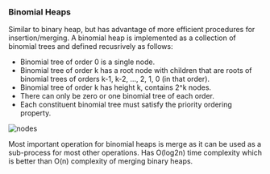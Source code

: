 ### Binomial Heaps

Similar to binary heap, but has advantage of more efficient procedures for insertion/merging. A binomial heap is implemented as a collection of binomial trees and defined recusrively as follows:

- Binomial tree of order 0 is a single node.
- Binomial tree of order k has a root node with children that are roots of binomial trees of orders k-1, k-2, ..., 2, 1, 0 (in that order).
- Binomial tree of order k has height k, contains 2^k nodes.
- There can only be zero or one binomial tree of each order.
- Each constituent binomial tree must satisfy the priority ordering property.

![nodes](../../assets/binomial-heaps.PNG)

Most important operation for binomial heaps is merge as it can be used as a sub-process for most other operations. Has O(log2n) time complexity which is better than O(n) complexity of merging binary heaps.
